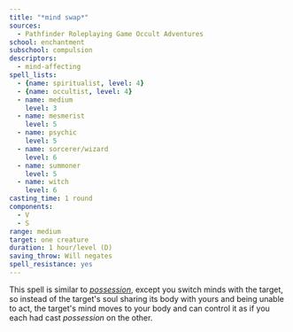 ```yaml
---
title: "*mind swap*"
sources:
  - Pathfinder Roleplaying Game Occult Adventures
school: enchantment
subschool: compulsion
descriptors:
  - mind-affecting
spell_lists:
  - {name: spiritualist, level: 4}
  - {name: occultist, level: 4}
  - name: medium
    level: 3
  - name: mesmerist
    level: 5
  - name: psychic
    level: 5
  - name: sorcerer/wizard
    level: 6
  - name: summoner
    level: 5
  - name: witch
    level: 6
casting_time: 1 round
components:
  - V
  - S
range: medium
target: one creature
duration: 1 hour/level (D)
saving_throw: Will negates
spell_resistance: yes
---
```


This spell is similar to [*possession*](/spells/mind-swap/), except you switch minds with the target, so instead of the target's soul sharing its body with yours and being unable to act, the target's mind moves to your body and can control it as if you each had cast *possession* on the other.
